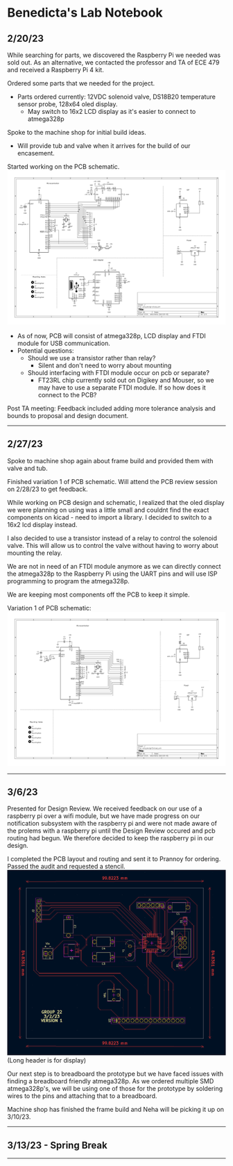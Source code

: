 # Benedicta's Lab Notebook

## 2/20/23
While searching for parts, we discovered the Raspberry Pi we needed was sold out. As an alternative, we contacted the professor 
and TA of ECE 479 and received a Raspberry Pi 4 kit. 

Ordered some parts that we needed for the project.
* Parts ordered currently: 12VDC solenoid valve, DS18B20 temperature sensor probe, 128x64 oled display.
  * May switch to 16x2 LCD display as it's easier to connect to atmega328p

Spoke to the machine shop for initial build ideas. 
* Will provide tub and valve when it arrives for the build of our encasement.

Started working on the PCB schematic.
![](visuals/pcbInitialDesign.png)

* As of now, PCB will consist of atmega328p, LCD display and FTDI module for USB communication.
* Potential questions: 
  * Should we use a transistor rather than relay?
    * Silent and don't need to worry about mounting
  * Should interfacing with FTDI module occur on pcb or separate?
    * FT23RL chip currently sold out on Digikey and Mouser, so we may have to use a separate FTDI module. If so how does it connect to the PCB?

Post TA meeting: 
    Feedback included adding more tolerance analysis and bounds to proposal and design document.

---
## 2/27/23
Spoke to machine shop again about frame build and provided them with valve and tub.

Finished variation 1 of PCB schematic. Will attend the PCB review session on 2/28/23 to get feedback.

While working on PCB design and schematic, I realized that the oled display we were planning on using was a little small and couldnt find the exact components on kicad - need to import a library. I decided to switch to a 16x2 lcd display instead.

I also decided to use a transistor instead of a relay to control the solenoid valve. This will allow us to control the valve without having to worry about mounting the relay. 

We are not in need of an FTDI module anymore as we can directly connect the atmega328p to the Raspberry Pi using the UART pins and will use ISP programming to program the atmega328p.

We are keeping most components off the PCB to keep it simple.

Variation 1 of PCB schematic:
![](visuals/pcbFinalDesign1.png)

---
## 3/6/23
Presented for Design Review. We received feedback on our use of a raspberry pi over a wifi module, but we have made progress on
our notification subsystem with the raspberry pi and were not made aware of the prolems with a raspberry pi until the Design Review occured and pcb routing had begun. We therefore decided to keep the raspberry pi in our design. 

I completed the PCB layout and routing and sent it to Prannoy for ordering. Passed the audit and requested a stencil.
![](visuals/routing.png)
(Long header is for display)

Our next step is to breadboard the prototype but we have faced issues with finding a breadboard friendly atmega328p. As we ordered multiple SMD atmega328p's, we will be using one of those for the prototype by soldering wires to the pins and attaching that to a breadboard.

Machine shop has finished the frame build and Neha will be picking it up on 3/10/23. 

---
## 3/13/23 - Spring Break
---